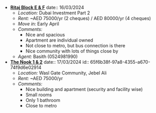 - **[Ritaj Block E & F](https://maps.app.goo.gl/iVncLnYH42qEZ7cZ7)**
  date:: 16/03/2024
	- *Location:* Dubai Investment Part 2
	- *Rent:* ~AED 75000/yr (2 cheques) / AED 80000/yr (4 cheques)
	- *Move in:* Early April
	- *Comments:*
		- Nice and spacious
		- Apartment are individual owned
		- Not close to metro, but bus connection is there
		- Nice community with lots of things close by
	- *Agent:* Basith (0524981990)
- **[The Nook 1 & 2](https://maps.app.goo.gl/HZhVQTddji7auEHS8)**
  date:: 17/03/2024
  id:: 65f6b38f-97a8-4355-a670-74f9d6e02914
	- *Location:* Wasl Gate Community, Jebel Ali
	- *Rent:* ~AED 75000/yr
	- *Comments:*
		- Nice building and apartment (security and facility wise)
		- Small rooms
		- Only 1 bathroom
		- Close to metro